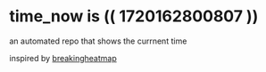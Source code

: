 # time_now is (( 1720162800807 ))

an automated repo that shows the currnent time

inspired by [breakingheatmap](https://github.com/breakingheatmap/breakingheatmap)
